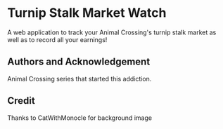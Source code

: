 # Turnip Stalk Market Watch
A web application to track your Animal Crossing's turnip stalk market as well as to record all your earnings!

## Authors and Acknowledgement
Animal Crossing series that started this addiction.

## Credit
Thanks to CatWithMonocle for background image
